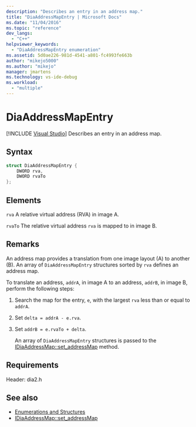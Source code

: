 ```yaml
---
description: "Describes an entry in an address map."
title: "DiaAddressMapEntry | Microsoft Docs"
ms.date: "11/04/2016"
ms.topic: "reference"
dev_langs:
  - "C++"
helpviewer_keywords:
  - "DiaAddressMapEntry enumeration"
ms.assetid: 5d0ae226-981d-4541-a801-fc4993fe663b
author: "mikejo5000"
ms.author: "mikejo"
manager: jmartens
ms.technology: vs-ide-debug
ms.workload:
  - "multiple"
---
```

# DiaAddressMapEntry

 [!INCLUDE [Visual Studio](~/includes/applies-to-version/vs-windows-only.md)]
Describes an entry in an address map.

## Syntax

```C++
struct DiaAddressMapEntry {
    DWORD rva,
    DWORD rvaTo
};
```

## Elements
`rva`
A relative virtual address (RVA) in image A.

`rvaTo`
The relative virtual address `rva` is mapped to in image B.

## Remarks
An address map provides a translation from one image layout (A) to another (B). An array of `DiaAddressMapEntry` structures sorted by `rva` defines an address map.

To translate an address, `addrA`, in image A to an address, `addrB`, in image B, perform the following steps:

1. Search the map for the entry, `e`, with the largest `rva` less than or equal to `addrA`.

2. Set `delta = addrA - e.rva`.

3. Set `addrB = e.rvaTo + delta`.

    An array of `DiaAddressMapEntry` structures is passed to the [IDiaAddressMap::set_addressMap](../../debugger/debug-interface-access/idiaaddressmap-set-addressmap.md) method.

## Requirements
Header: dia2.h

## See also
- [Enumerations and Structures](../../debugger/debug-interface-access/enumerations-and-structures.md)
- [IDiaAddressMap::set_addressMap](../../debugger/debug-interface-access/idiaaddressmap-set-addressmap.md)
